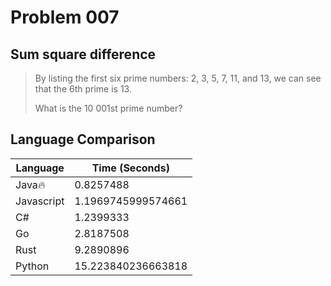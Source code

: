 # Problem 007

## Sum square difference

>By listing the first six prime numbers: 2, 3, 5, 7, 11, and 13, we can see that the 6th prime is 13.
>
>What is the 10 001st prime number?

## Language Comparison

| Language     | Time (Seconds)        |
| ------------ | --------------------- |
| Java🔥       | 0.8257488             |
| Javascript   | 1.1969745999574661    |
| C#           | 1.2399333             |
| Go           | 2.8187508             |
| Rust         | 9.2890896             |
| Python       | 15.223840236663818    |